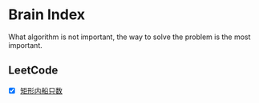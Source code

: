 Brain Index
======================
What algorithm is not important, the way to solve the problem is the most important.

LeetCode
----

* [x] [矩形内船只数](https://github.com/XyParaCrim/brain-index/tree/master/ship-count) 
